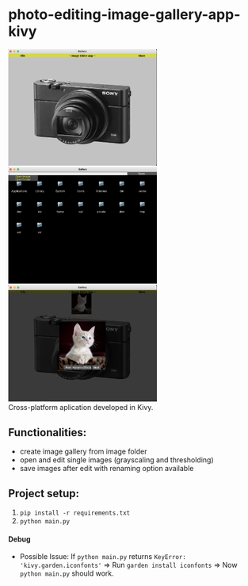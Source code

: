# photo-editing-image-gallery-app-kivy
<img src="assets/sys_demo.png" alt="drawing" width="300"/> <img src="assets/sys_demo_3.png" alt="drawing" width="300"/> <img src="assets/sys_demo_2.png" alt="drawing" width="300"/>  <br>
Cross-platform aplication developed in Kivy. <br>
## Functionalities:
- create image gallery from image folder
- open and edit single images (grayscaling and thresholding)
- save images after edit with renaming option available

## Project setup:
1. `pip install -r requirements.txt`
2. `python main.py`

#### Debug
- Possible Issue: If `python main.py` returns `KeyError: 'kivy.garden.iconfonts'` => Run `garden install iconfonts` => Now `python main.py` should work.
